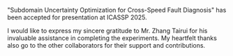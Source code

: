 "Subdomain Uncertainty Optimization for Cross-Speed Fault Diagnosis" has been accepted for presentation at ICASSP 2025.

I would like to express my sincere gratitude to Mr. Zhang Tairui for his invaluable assistance in completing the experiments. My heartfelt thanks also go to the other collaborators for their support and contributions.
